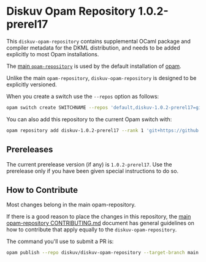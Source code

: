 # Diskuv Opam Repository 1.0.2-prerel17

This `diskuv-opam-repository` contains supplemental OCaml package and compiler
metadata for the DKML distribution, and needs to be added explicitly to most
Opam installations.

The [main `opam-repository`](https://github.com/ocaml/opam-repository)
is used by the default installation of [opam](https://opam.ocaml.org/).

Unlike the main `opam-repository`, `diskuv-opam-repository` is designed to
be explicitly versioned.

When you create a switch use the `--repos` option as follows:

```bash
opam switch create SWITCHNAME --repos 'default,diskuv-1.0.2-prerel17=git+https://github.com/diskuv/diskuv-opam-repository.git#v1.0.2-prerel17' 4.12.1
```

You can also add this repository to the current Opam switch with:

```bash
opam repository add diskuv-1.0.2-prerel17 --rank 1 'git+https://github.com/diskuv/diskuv-opam-repository.git#v1.0.2-prerel17'
```

## Prereleases

The current prerelease version (if any) is `1.0.2-prerel17`. Use the prerelease only if you have been given
special instructions to do so.

## How to Contribute

Most changes belong in the main opam-repository.

If there is a good reason to place the changes in this repository, the
[main opam-repository CONTRIBUTING.md](https://github.com/ocaml/opam-repository/blob/master/CONTRIBUTING.md)
document has general guidelines on how to contribute that apply equally to
the `diskuv-opam-repository`.

The command you'll use to submit a PR is:

```bash
opam publish --repo diskuv/diskuv-opam-repository --target-branch main
```

